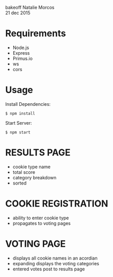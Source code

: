 bakeoff
Natalie Morcos  
21 dec 2015

Requirements
============

  + Node.js
  + Express 
  + Primus.io
  + ws
  + cors

Usage
=====

Install Dependencies:

    $ npm install

Start Server:

    $ npm start  


RESULTS PAGE 
============

- cookie type name
- total score
- category breakdown
- sorted


COOKIE REGISTRATION
===================

- ability to enter cookie type
- propagates to voting pages


VOTING PAGE
===========

- displays all cookie names in an acordian
- expanding displays the voting categories
- entered votes post to results page


